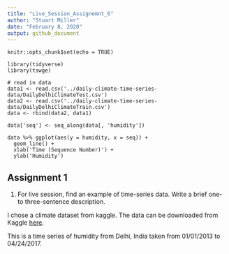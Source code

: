 ```yaml
---
title: "Live_Session_Assignemnt_6"
author: "Stuart Miller"
date: "February 8, 2020"
output: github_document
---
```


```{r setup, include=FALSE}
knitr::opts_chunk$set(echo = TRUE)

library(tidyverse)
library(tswge)

# read in data
data1 <- read.csv('../daily-climate-time-series-data/DailyDelhiClimateTest.csv')
data2 <- read.csv('../daily-climate-time-series-data/DailyDelhiClimateTrain.csv')
data <- rbind(data2, data1)

data['seq'] <- seq_along(data[, 'humidity'])

data %>% ggplot(aes(y = humidity, x = seq)) +
  geom_line() +
  xlab('Time (Sequence Number)') +
  ylab('Humidity')
```

## Assignment 1

1. For live session, find an example of time-series data. Write a brief one- to three-sentence description.

I chose a climate dataset from kaggle.
The data can be downloaded from Kaggle [here](https://www.kaggle.com/sumanthvrao/daily-climate-time-series-data).

This is a time series of humidity from Delhi, India taken from 01/01/2013 to 04/24/2017.

```{r}

```

